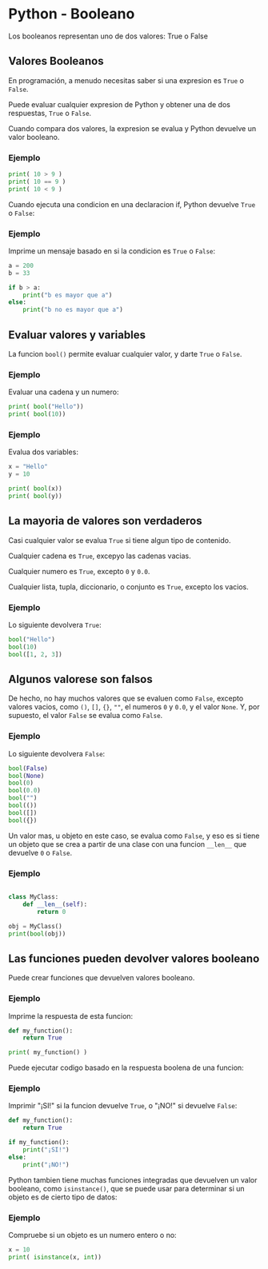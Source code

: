# Python - Booleano

Los booleanos representan uno de dos valores: True o False

## Valores Booleanos

En programación, a menudo necesitas saber si una expresion es `True` o `False`.

Puede evaluar cualquier expresion de Python y obtener una de dos respuestas, `True` o `False`.

Cuando compara dos valores, la expresion se evalua y Python devuelve un valor booleano.

### Ejemplo

```python
print( 10 > 9 )
print( 10 == 9 )
print( 10 < 9 )
```

Cuando ejecuta una condicion en una declaracion if, Python devuelve `True` o `False`:

### Ejemplo

Imprime un mensaje basado en si la condicion es `True` o `False`:

```python
a = 200
b = 33

if b > a:
    print("b es mayor que a")
else:
    print("b no es mayor que a")
```

## Evaluar valores y variables

La funcion `bool()` permite evaluar cualquier valor, y darte `True` o `False`.

### Ejemplo

Evaluar una cadena y un numero:

```python
print( bool("Hello"))
print( bool(10))
```

### Ejemplo

Evalua dos variables:

```python
x = "Hello"
y = 10

print( bool(x))
print( bool(y))
```

## La mayoria de valores son verdaderos

Casi cualquier valor se evalua `True` si tiene algun tipo de contenido.

Cualquier cadena es `True`, excepyo las cadenas vacias.

Cualquier numero es `True`, excepto `0` y `0.0`.

Cualquier lista, tupla, diccionario, o conjunto es `True`, excepto los vacios.

### Ejemplo

Lo siguiente devolvera `True`:

```python
bool("Hello")
bool(10)
bool([1, 2, 3])
```

## Algunos valorese son falsos

De hecho, no hay muchos valores que se evaluen como `False`, excepto valores vacios, como `()`, `[]`, `{}`, `""`, el numeros `0` y `0.0`, y el valor `None`. Y, por supuesto, el valor `False` se evalua como `False`.

### Ejemplo

Lo siguiente devolvera `False`:

```python
bool(False)
bool(None)
bool(0)
bool(0.0)
bool("")
bool(())
bool([])
bool({})
```

Un valor mas, u objeto en este caso, se evalua como `False`, y eso es si tiene un objeto que se crea a partir de una clase con una funcion `__len__` que devuelve `0` o `False`.

### Ejemplo

```python

class MyClass:
    def __len__(self):
        return 0

obj = MyClass()
print(bool(obj))
```

## Las funciones pueden devolver valores booleano

Puede crear funciones que devuelven valores booleano.

### Ejemplo

Imprime la respuesta de esta funcion:

```python
def my_function():
    return True

print( my_function() )
```

Puede ejecutar codigo basado en la respuesta boolena de una funcion:

### Ejemplo

Imprimir "¡SI!" si la funcion devuelve `True`, o "¡NO!" si devuelve `False`:

```python
def my_function():
    return True

if my_function():
    print("¡SI!")
else:
    print("¡NO!")
```

Python tambien tiene muchas funciones integradas que devuelven un valor booleano, como `isinstance()`, que se puede usar para determinar si un objeto es de cierto tipo de datos:

### Ejemplo

Compruebe si un objeto es un numero entero o no:

```python
x = 10
print( isinstance(x, int))
```

